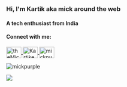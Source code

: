 ### Hi, I'm Kartik aka mick around the web
#### A tech enthusiast from India

#### Connect with me:
<p align="left">
  <a href="https://twitter.com/theMickpurple" target="_blank">
    <img align="center" src="https://raw.githubusercontent.com/rahuldkjain/github-profile-readme-generator/master/src/images/icons/Social/twitter.svg" alt="theMickpurple" height="30" width="40" />
  </a>
  <a href="https://www.linkedin.com/in/kartikey-soni-a0b527220/" target="_blank">
    <img align="center" src="https://raw.githubusercontent.com/rahuldkjain/github-profile-readme-generator/master/src/images/icons/Social/linked-in-alt.svg" alt="Kartikey Soni" height="30" width="40" />
  </a>
  <a href="https://instagram.com/mickpurple" target="_blank">
    <img align="center" src="https://raw.githubusercontent.com/rahuldkjain/github-profile-readme-generator/master/src/images/icons/Social/instagram.svg" alt="mickpurple" height="30" width="40" />
  </a>
</p>

<p align="left"> <img src="https://komarev.com/ghpvc/?username=mickpurple&label=Profile%20views&color=7733cc&style=plastic" alt="mickpurple" /> </p>

<!---
![](https://github-readme-stats.vercel.app/api?username=mickpurple&theme=radical&hide_border=false&include_all_commits=true&count_private=true)<br/>
![](https://github-readme-streak-stats.herokuapp.com/?user=mickpurple&theme=radical&hide_border=false)<br/>
-->
![](https://github-readme-stats.vercel.app/api/top-langs/?username=mickpurple&theme=radical&hide_border=false&include_all_commits=true&count_private=true&layout=compact)
